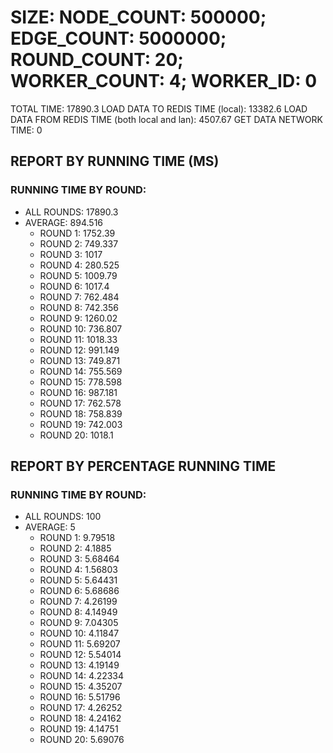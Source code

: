 
# SIZE: NODE_COUNT: 500000; EDGE_COUNT: 5000000; ROUND_COUNT: 20; WORKER_COUNT: 4; WORKER_ID: 0
 TOTAL TIME: 17890.3
 LOAD DATA TO REDIS TIME (local): 13382.6
 LOAD DATA FROM REDIS TIME (both local and lan): 4507.67
 GET DATA NETWORK TIME: 0

## REPORT BY RUNNING TIME (MS)

 ### RUNNING TIME BY ROUND:

  + ALL ROUNDS: 17890.3
  + AVERAGE: 894.516
     + ROUND 1: 1752.39
     + ROUND 2: 749.337
     + ROUND 3: 1017
     + ROUND 4: 280.525
     + ROUND 5: 1009.79
     + ROUND 6: 1017.4
     + ROUND 7: 762.484
     + ROUND 8: 742.356
     + ROUND 9: 1260.02
     + ROUND 10: 736.807
     + ROUND 11: 1018.33
     + ROUND 12: 991.149
     + ROUND 13: 749.871
     + ROUND 14: 755.569
     + ROUND 15: 778.598
     + ROUND 16: 987.181
     + ROUND 17: 762.578
     + ROUND 18: 758.839
     + ROUND 19: 742.003
     + ROUND 20: 1018.1

## REPORT BY PERCENTAGE RUNNING TIME

 ### RUNNING TIME BY ROUND:

  + ALL ROUNDS: 100
  + AVERAGE: 5
     + ROUND 1: 9.79518
     + ROUND 2: 4.1885
     + ROUND 3: 5.68464
     + ROUND 4: 1.56803
     + ROUND 5: 5.64431
     + ROUND 6: 5.68686
     + ROUND 7: 4.26199
     + ROUND 8: 4.14949
     + ROUND 9: 7.04305
     + ROUND 10: 4.11847
     + ROUND 11: 5.69207
     + ROUND 12: 5.54014
     + ROUND 13: 4.19149
     + ROUND 14: 4.22334
     + ROUND 15: 4.35207
     + ROUND 16: 5.51796
     + ROUND 17: 4.26252
     + ROUND 18: 4.24162
     + ROUND 19: 4.14751
     + ROUND 20: 5.69076

